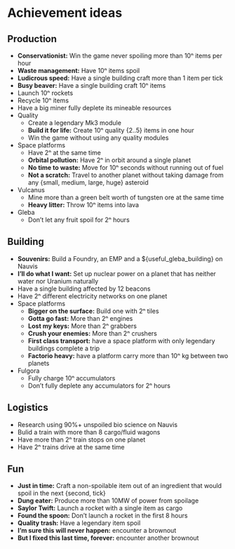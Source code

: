 # Achievement ideas

Production
----------

- **Conservationist:** Win the game never spoiling more than 10ⁿ items per hour
- **Waste management:** Have 10ⁿ items spoil
- **Ludicrous speed:** Have a single building craft more than 1 item per tick
- **Busy beaver:** Have a single building craft 10ⁿ items
- Launch 10ⁿ rockets
- Recycle 10ⁿ items
- Have a big miner fully deplete its mineable resources
- Quality
    - Create a legendary Mk3 module
    - **Build it for life:** Create 10ⁿ quality {2..5} items in one hour
    - Win the game without using any quality modules
- Space platforms
    - Have 2ⁿ at the same time
    - **Orbital pollution:** Have 2ⁿ in orbit around a single planet
    - **No time to waste:** Move for 10ⁿ seconds without running out of fuel
    - **Not a scratch:** Travel to another planet without taking damage from any
      {small, medium, large, huge} asteroid
-  Vulcanus
    - Mine more than a green belt worth of tungsten ore at the same time
    - **Heavy litter:** Throw 10ⁿ items into lava
- Gleba
    - Don’t let any fruit spoil for 2ⁿ hours



Building
--------

- **Souvenirs:** Build a Foundry, an EMP and a ${useful_gleba_building} on
  Nauvis
- **I’ll do what I want:** Set up nuclear power on a planet that has neither
  water nor Uranium naturally
- Have a single building affected by 12 beacons
- Have 2ⁿ different electricity networks on one planet
- Space platforms
    - **Bigger on the surface:** Build one with 2ⁿ tiles
    - **Gotta go fast:** More than 2ⁿ engines
    - **Lost my keys:** More than 2ⁿ grabbers
    - **Crush your enemies:** More than 2ⁿ crushers
    - **First class transport:** have a space platform with only legendary
      buildings complete a trip
    - **Factorio heavy:** have a platform carry more than 10ⁿ kg between two
      planets
- Fulgora
    - Fully charge 10ⁿ accumulators
    - Don’t fully deplete any accumulators for 2ⁿ hours



Logistics
---------

- Research using 90%+ unspoiled bio science on Nauvis
- Bulid a train with more than 8 cargo/fluid wagons
- Have more than 2ⁿ train stops on one planet
- Have 2ⁿ trains drive at the same time



Fun
---

- **Just in time:** Craft a non-spoilable item out of an ingredient that would
  spoil in the next {second, tick}
- **Dung eater:** Produce more than 10MW of power from spoilage
- **Saylor Twift:** Launch a rocket with a single item as cargo
- **Found the spoon:** Don’t launch a rocket in the first 8 hours
- **Quality trash:** Have a legendary item spoil
- **I’m sure this will never happen:** encounter a brownout
- **But I fixed this last time, forever:** encounter another brownout
